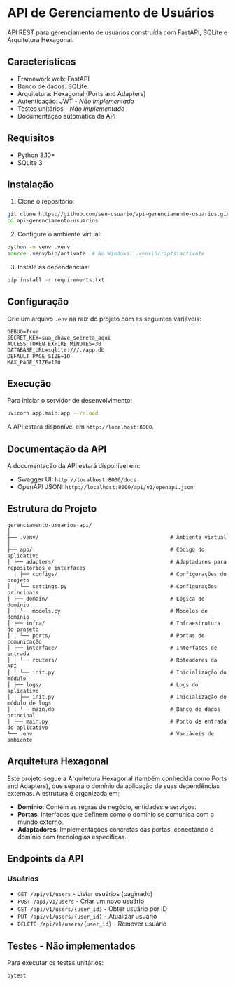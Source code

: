 # API de Gerenciamento de Usuários

API REST para gerenciamento de usuários construída com FastAPI, SQLite e Arquitetura Hexagonal.

## Características

- Framework web: FastAPI
- Banco de dados: SQLite
- Arquitetura: Hexagonal (Ports and Adapters)
- Autenticação: JWT - *Não implementado*
- Testes unitários - *Não implementado*
- Documentação automática da API

## Requisitos

- Python 3.10+
- SQLite 3

## Instalação

1. Clone o repositório:

```bash
git clone https://github.com/seu-usuario/api-gerenciamento-usuarios.git
cd api-gerenciamento-usuarios
```

2. Configure o ambiente virtual:

```bash
python -m venv .venv
source .venv/bin/activate  # No Windows: .venv\Scripts\activate
```

3. Instale as dependências:

```bash
pip install -r requirements.txt
```

## Configuração

Crie um arquivo `.env` na raiz do projeto com as seguintes variáveis:

```
DEBUG=True
SECRET_KEY=sua_chave_secreta_aqui
ACCESS_TOKEN_EXPIRE_MINUTES=30
DATABASE_URL=sqlite:///./app.db
DEFAULT_PAGE_SIZE=10
MAX_PAGE_SIZE=100
```

## Execução

Para iniciar o servidor de desenvolvimento:

```bash
uvicorn app.main:app --reload
```

A API estará disponível em `http://localhost:8000`.

## Documentação da API

A documentação da API estará disponível em:

- Swagger UI: `http://localhost:8000/docs`
- OpenAPI JSON: `http://localhost:8000/api/v1/openapi.json`

## Estrutura do Projeto

```
gerenciamento-usuarios-api/
│
├── .venv/                                          # Ambiente virtual
│
├── app/                                            # Código do aplicativo
│ ├── adapters/                                     # Adaptadores para repositórios e interfaces
  │ ├── configs/                                    # Configurações do projeto
│ │ └── settings.py                                 # Configurações principais
│ ├── domain/                                       # Lógica de domínio
│ │ └── models.py                                   # Modelos de domínio
│ ├── infra/                                        # Infraestrutura do projeto
│ │ └── ports/                                      # Portas de comunicação
│ ├── interface/                                    # Interfaces de entrada
│ │ └── routers/                                    # Roteadores da API
│ │ └── init.py                                     # Inicialização do módulo
│ ├── logs/                                         # Logs do aplicativo
│ │ ├── init.py                                     # Inicialização do módulo de logs
│ │ └── main.db                                     # Banco de dados principal
│ └── main.py                                       # Ponto de entrada do aplicativo
└── .env                                            # Variáveis de ambiente
```

## Arquitetura Hexagonal

Este projeto segue a Arquitetura Hexagonal (também conhecida como Ports and Adapters), que separa o domínio da aplicação de suas dependências externas. A estrutura é organizada em:

- **Domínio**: Contém as regras de negócio, entidades e serviços.
- **Portas**: Interfaces que definem como o domínio se comunica com o mundo externo.
- **Adaptadores**: Implementações concretas das portas, conectando o domínio com tecnologias específicas.

## Endpoints da API

### Usuários

- `GET /api/v1/users` - Listar usuários (paginado)
- `POST /api/v1/users` - Criar um novo usuário
- `GET /api/v1/users/{user_id}` - Obter usuário por ID
- `PUT /api/v1/users/{user_id}` - Atualizar usuário
- `DELETE /api/v1/users/{user_id}` - Remover usuário

## Testes - Não implementados

Para executar os testes unitários:

```bash
pytest
```

